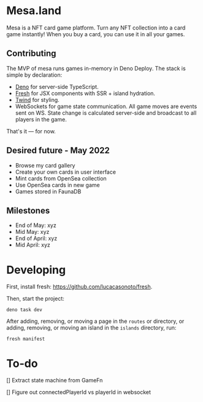 # Mesa.land

Mesa is a NFT card game platform. Turn any NFT collection into a card game
instantly! When you buy a card, you can use it in all your games.

## Contributing

The MVP of mesa runs games in-memory in Deno Deploy. The stack is simple by
declaration:

- [Deno](https://deno.land) for server-side TypeScript.
- [Fresh](https://github.com/lucacasonato/fresh) for JSX components with SSR +
  island hydration.
- [Twind](https://twind.dev/) for styling.
- WebSockets for game state communication. All game moves are events sent on WS.
  State change is calculated server-side and broadcast to all players in the
  game.

That's it — for now.

## Desired future - May 2022

- Browse my card gallery
- Create your own cards in user interface
- Mint cards from OpenSea collection
- Use OpenSea cards in new game
- Games stored in FaunaDB

## Milestones

- End of May: xyz
- Mid May: xyz
- End of April: xyz
- Mid April: xyz

# Developing

First, install fresh: https://github.com/lucacasonoto/fresh.

Then, start the project:

```
deno task dev
```

After adding, removing, or moving a page in the `routes` or directory, or
adding, removing, or moving an island in the `islands` directory, run:

```
fresh manifest
```

# To-do

[] Extract state machine from GameFn

[] Figure out connectedPlayerId vs playerId in websocket
